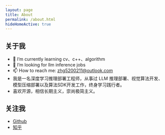 ```yaml
---
layout: page
title: About
permalink: /about.html
hideHomeActive: true
---
```


## 关于我

- 🌱 I’m currently learning cv、c++、algorithm
- 🤔 I’m looking for llm inference jobs
- 📫 How to reach me: zhg5200211@outlook.com
- 我是一名深度学习推理部署工程师，从事过 LLM 推理部署、视觉算法开发、模型压缩部署以及算法SDK开发工作，终身学习践行者。
- 喜欢开源，相信长期主义，崇尚极简主义。

## 关注我

- [Github](https://github.com/{{site.github}})
- [知乎](https://www.zhihu.com/people/{{site.zhihu}})


